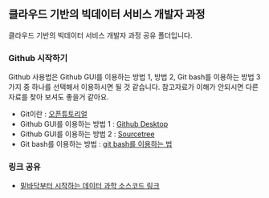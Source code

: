 ## 클라우드 기반의 빅데이터 서비스 개발자 과정
클라우드 기반의 빅데이터 서비스 개발자 과정 공유 폴더입니다.

### Github 시작하기
Github 사용법은 Github GUI를 이용하는 방법 1, 방법 2, Git bash를 이용하는 방법 3가지 중 하나를 선택해서 이용하시면 될 것 같습니다.
참고자료가 이해가 안되시면 다른 자료를 찾아 보셔도 좋을거 같아요.

- Git이란 : [오픈튜토리얼](https://opentutorials.org/module/3963/24328)
- Github GUI를 이용하는 방법 1 : [Github Desktop](https://blog.psangwoo.com/coding/2017/05/28/win-github-start-gui.html)
- Github GUI를 이용하는 방법 2 : [Sourcetree](https://uxgjs.tistory.com/181)
- Git bash를 이용하는 방법 : [git bash를 이용하는 법](https://opentutorials.org/module/3963/24442)

### 링크 공유
- [밑바닥부터 시작하는 데이터 과학 소스코드 링크](https://github.com/joelgrus/data-science-from-scratch)
